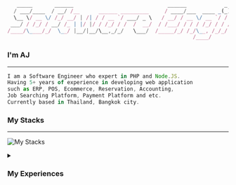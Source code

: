 ```js
   _____       ______                              ______            _                     
  / ___/____  / __/ /__      ______ _________     / ____/___  ____ _(_)___  ___  ___  _____
  \__ \/ __ \/ /_/ __/ | /| / / __ `/ ___/ _ \   / __/ / __ \/ __ `/ / __ \/ _ \/ _ \/ ___/
 ___/ / /_/ / __/ /_ | |/ |/ / /_/ / /  /  __/  / /___/ / / / /_/ / / / / /  __/  __/ /    
/____/\____/_/  \__/ |__/|__/\__,_/_/   \___/  /_____/_/ /_/\__, /_/_/ /_/\___/\___/_/     
                                                           /____/                                                                 
```

### I'm AJ
-----

```js
I am a Software Engineer who expert in PHP and Node.JS. 
Having 5+ years of experience in developing web application 
such as ERP, POS, Ecommerce, Reservation, Accounting, 
Job Searching Platform, Payment Platform and etc. 
Currently based in Thailand, Bangkok city.
```

### My Stacks
-----

![My Stacks](https://skillicons.dev/icons?i=php,laravel,nodejs,ts,js,react,vue,flutter,dart,mysql,postgres,redis,workers,tailwind,git,figma,nuxtjs,cloudflare,docker,mongodb,aws)


<details>
  <summary><h3>My Experiences</h3></summary>
  
  #### Software Engineer `OPN`
  ```js
  Manage/develop plugins and sdk for Opn Payments gateway 
  such as (wordpress, magento, shopify, php-sdk, node-sdk. etc...)
  ```

  #### Software Engineer `DevelopNow`
  ```js
  Develop softwares for clients using node.js and php.
  ```

  #### Full Stack Developer `Proptexx`
  ```js
  Collaborate in developing Real-Estate plaform.
  ```

  #### Full Stack Developer `Befeni`
  ```js
  Collaborate in developing production system.
  ```

  #### Junior PHP developer `TR Cloud`
  ```js
  Collaborate in developing accounting, production system.
  ```

  #### Production Supervisor `Royal Interpack`
  ```js
  Manage production line and supervise the team.
  ```
</details>
